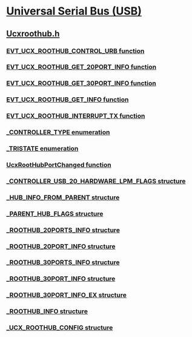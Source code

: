 # [Universal Serial Bus (USB)](../_usbref/index.md)
## [Ucxroothub.h](index.md)
### [EVT_UCX_ROOTHUB_CONTROL_URB function](../ucxroothub/nc-ucxroothub-evt_ucx_roothub_control_urb.md)
### [EVT_UCX_ROOTHUB_GET_20PORT_INFO function](../ucxroothub/nc-ucxroothub-evt_ucx_roothub_get_20port_info.md)
### [EVT_UCX_ROOTHUB_GET_30PORT_INFO function](../ucxroothub/nc-ucxroothub-evt_ucx_roothub_get_30port_info.md)
### [EVT_UCX_ROOTHUB_GET_INFO function](../ucxroothub/nc-ucxroothub-evt_ucx_roothub_get_info.md)
### [EVT_UCX_ROOTHUB_INTERRUPT_TX function](../ucxroothub/nc-ucxroothub-evt_ucx_roothub_interrupt_tx.md)
### [_CONTROLLER_TYPE enumeration](../ucxroothub/ne-ucxroothub-_controller_type.md)
### [_TRISTATE enumeration](../ucxroothub/ne-ucxroothub-_tristate.md)
### [UcxRootHubPortChanged function](../ucxroothub/nf-ucxroothub-ucxroothubportchanged.md)
### [_CONTROLLER_USB_20_HARDWARE_LPM_FLAGS structure](../ucxroothub/ns-ucxroothub-_controller_usb_20_hardware_lpm_flags.md)
### [_HUB_INFO_FROM_PARENT structure](../ucxroothub/ns-ucxroothub-_hub_info_from_parent.md)
### [_PARENT_HUB_FLAGS structure](../ucxroothub/ns-ucxroothub-_parent_hub_flags.md)
### [_ROOTHUB_20PORTS_INFO structure](../ucxroothub/ns-ucxroothub-_roothub_20ports_info.md)
### [_ROOTHUB_20PORT_INFO structure](../ucxroothub/ns-ucxroothub-_roothub_20port_info.md)
### [_ROOTHUB_30PORTS_INFO structure](../ucxroothub/ns-ucxroothub-_roothub_30ports_info.md)
### [_ROOTHUB_30PORT_INFO structure](../ucxroothub/ns-ucxroothub-_roothub_30port_info.md)
### [_ROOTHUB_30PORT_INFO_EX structure](../ucxroothub/ns-ucxroothub-_roothub_30port_info_ex.md)
### [_ROOTHUB_INFO structure](../ucxroothub/ns-ucxroothub-_roothub_info.md)
### [_UCX_ROOTHUB_CONFIG structure](../ucxroothub/ns-ucxroothub-_ucx_roothub_config.md)
